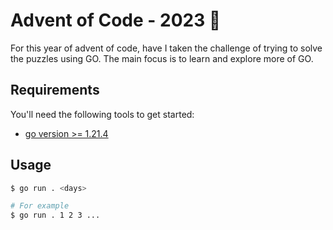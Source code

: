 # Advent of Code - 2023 🎅

For this year of advent of code, have I taken the challenge of trying to solve the puzzles using GO. The main focus is to learn and explore more of GO.

## Requirements

You'll need the following tools to get started:

- [go version >= 1.21.4](https://golang.org/doc/install)

## Usage

```bash
$ go run . <days>

# For example
$ go run . 1 2 3 ...
```
